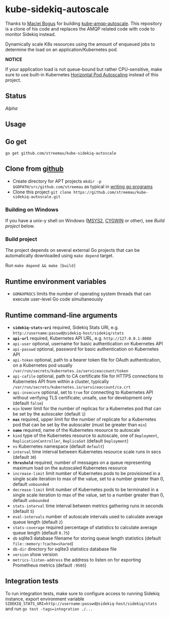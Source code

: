 # kube-sidekiq-autoscale

Thanks to [Maciej Bogus](https://github.com/mbogus) for building [kube-amqp-autoscale](https://github.com/mbogus/kube-amqp-autoscale). This repository is a clone of his code and replaces the AMQP related code with code to monitor Sidekiq instead.

Dynamically scale K8s resources using the amount of enqueued jobs to determine the load on an application/Kubernetes pod.

**NOTICE**

If your application load is not queue-bound but rather CPU-sensitive, make sure to use built-in Kubernetes [Horizontal Pod Autoscaling](http://kubernetes.io/docs/user-guide/horizontal-pod-autoscaling/) instead of this project.

## Status

*Alpha*

## Usage



## Go get

    go get github.com/streemau/kube-sidekiq-autoscale


## Clone from [github](https://github.com/streemau/kube-sidekiq-autoscale)

* Create directory for APT projects `mkdir -p $GOPATH/src/github.com/streemau`
  as typical in [writing go programs](https://golang.org/doc/code.html)
* Clone this project `git clone https://github.com/streemau/kube-sidekiq-autoscale.git`


### Building on Windows
If you have a unix-y shell on Windows ([MSYS2](http://sourceforge.net/p/msys2/wiki/MSYS2%20installation/),
[CYGWIN](https://cygwin.com/install.html) or other), see *Build project* below.


### Build project

The project depends on several external Go projects that can be automatically
downloaded using `make depend` target.

Run `make depend && make [build]`


## Runtime environment variables

* `GOMAXPROCS` limits the number of operating system threads that can execute
  user-level Go code simultaneously


## Runtime command-line arguments

* **`sidekiq-stats-uri`** required, Sidekiq Stats URI, e.g. `http://username:passwd@sidekiq-host/sidekiq/stats`
* **`api-url`** required, Kubernetes API URL, e.g. `http://127.0.0.1:8080`
* `api-user` optional, username for basic authentication on Kubernetes API
* `api-passwd` optional, password for basic authentication on Kubernetes API
* `api-token` optional, path to a bearer token file for OAuth authentication, on a Kubernetes pod usually `/var/run/secrets/kubernetes.io/serviceaccount/token`
* `api-cafile` optional, path to CA certificate file for HTTPS connections to Kubernetes API from within a cluster, typically `/var/run/secrets/kubernetes.io/serviceaccount/ca.crt`
* `api-insecure` optional, set to `true` for connecting to Kubernetes API without verifying TLS certificate; unsafe, use for development only (default `false`)
* `min` lower limit for the number of replicas for a Kubernetes pod that can be set by the autoscaler (default `1`)
* **`max`** required, upper limit for the number of replicate for a Kubernetes pod that can be set by the autoscaler (must be greater than `min`)
* **`name`** required, name of the Kubernetes resource to autoscale
* `kind` type of the Kubernetes resource to autoscale, one of `Deployment`, `ReplicationController`, `ReplicaSet` (default `Deployment`)
* `ns` Kubernetes namespace (default `default`)
* `interval` time interval between Kubernetes resource scale runs in secs (default `30`)
* **`threshold`** required, number of messages on a queue representing maximum load on the autoscaled Kubernetes resource
* `increase-limit` limit number of Kubernetes pods to be provisioned in a single scale iteration to max of the value, set to a number greater than 0, default `unbounded`
* `decrease-limit` limit number of Kubernetes pods to be terminated in a single scale iteration to max of the value, set to a number greater than 0, default `unbounded`
* `stats-interval` time interval between metrics gathering runs in seconds (default `5`)
* `eval-intervals` number of autoscale intervals used to calculate average queue length (default `2`)
* `stats-coverage` required percentage of statistics to calculate average queue length (default `0.75`)
* `db` sqlite3 database filename for storing  queue length statistics (default `file::memory:?cache=shared`)
* `db-dir` directory for sqlite3 statistics database file
* `version` show version
* `metrics-listen-address` the address to listen on for exporting Prometheus metrics (default `:9505`)


## Integration tests

To run integration tests, make sure to configure access to running Sidekiq instance,
export environment variable `SIDEKIQ_STATS_URI=http://username:passwd@sidekiq-host/sidekiq/stats`
and run `go test -tags=integration ./...`
